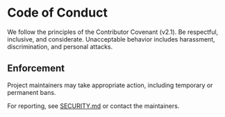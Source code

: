 # Code of Conduct

We follow the principles of the Contributor Covenant (v2.1). Be respectful, inclusive, and considerate.
Unacceptable behavior includes harassment, discrimination, and personal attacks.

## Enforcement
Project maintainers may take appropriate action, including temporary or permanent bans.

For reporting, see [SECURITY.md](SECURITY.md) or contact the maintainers.
